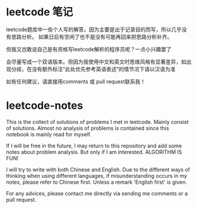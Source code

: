 # leetcode 笔记
leetcode题库中一些个人写的解答。因为主要是出于记录目的而写，所以几乎没有思路分析。
如果日后有空闲了也不是没有可能再回来把思路分析补齐。

但我又岂敢说自己是有资格写leetcode解析的程序员呢？一点小兴趣罢了

会尽量写成一个双语版本。但因为我使用中文和英文时思维风格有显著差异，如出现分歧，在没有额外标注“此处优先参考英语表述”的情节况下请以汉语为准

如有任何建议，请直接用comments 或 pull request联系我！

# leetcode-notes
This is the collect of solutions of problems I met in leetcode.
Mainly consist of solutions. Almost no analysis of problems is contained since this notebook is mainly read for myself.

If I will be free in the future, I may return to this repository and add some notes about problem analysis.
But only if I am interested.
ALGORITHM IS FUN!

I will try to write with both Chinese and English.
Due to the different ways of thinking when using different languages, if misunderstanding occurs in my notes, please refer to Chinese first.
Unless a remark 'English first' is given.

For any advices, please contact me directly via sending me comments or a pull request.
